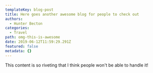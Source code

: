 ```yaml
---
templateKey: blog-post
title: Here goes another awesome blog for people to check out
authors:
  - Hunter Becton
categories:
  - Travel
path: omg-this-is-awesome
date: 2019-06-12T11:59:29.291Z
featured: false
metadata: {}
---
```

This content is so riveting that I think people won't be able to handle it!
